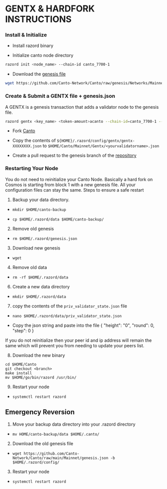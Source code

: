 # GENTX & HARDFORK INSTRUCTIONS

### Install & Initialize

-   Install razord binary

-   Initialize canto node directory

```bash
razord init <node_name> --chain-id canto_7700-1
```

-   Download the [genesis file](https://github.com/Canto-Network/Canto/raw/genesis/Networks/Mainnet/genesis.json)

```bash
wget https://github.com/Canto-Network/Canto/raw/genesis/Networks/Mainnet/genesis.json -b $HOME/.razord/config
```

### Create & Submit a GENTX file + genesis.json

A GENTX is a genesis transaction that adds a validator node to the genesis file.

```bash
razord gentx <key_name> <token-amount>acanto --chain-id=canto_7700-1 --moniker=<your_moniker> --commission-max-change-rate=0.01 --commission-max-rate=0.10 --commission-rate=0.05 --details="<details here>" --security-contact="<email>" --website="<website>"
```

-   Fork [Canto](https://github.com/Canto-Network/Canto)

-   Copy the contents of `${HOME}/.razord/config/gentx/gentx-XXXXXXXX.json` to `$HOME/Canto/Mainnet/Gentx/<yourvalidatorname>.json`

-   Create a pull request to the genesis branch of the [repository](https://github.com/Canto-Network/Canto/Mainnet/gentx)

### Restarting Your Node

You do not need to reinitialize your Canto Node. Basically a hard fork on Cosmos is starting from block 1 with a new genesis file. All your configuration files can stay the same. Steps to ensure a safe restart

1. Backup your data directory.

-   `mkdir $HOME/canto-backup`

-   `cp $HOME/.razord/data $HOME/canto-backup/`

2. Remove old genesis

-   `rm $HOME/.razord/genesis.json`

3. Download new genesis

-   `wget`

4. Remove old data

-   `rm -rf $HOME/.razord/data`

6. Create a new data directory

-   `mkdir $HOME/.razord/data`

7. copy the contents of the `priv_validator_state.json` file 

-   `nano $HOME/.razord/data/priv_validator_state.json`

-   Copy the json string and paste into the file
 {
"height": "0",
 "round": 0,
 "step": 0
 }

If you do not reinitialize then your peer id and ip address will remain the same which will prevent you from needing to update your peers list.

8. Download the new binary

```
cd $HOME/Canto
git checkout <branch>
make install
mv $HOME/go/bin/razord /usr/bin/
```

9. Restart your node

-   `systemctl restart razord`

## Emergency Reversion

1. Move your backup data directory into your .razord directory

-   `mv HOME/canto-backup/data $HOME/.canto/`

2. Download the old genesis file

-   `wget https://github.com/Canto-Network/Canto/raw/main/Mainnet/genesis.json -b $HOME/.razord/config/`

3. Restart your node

-   `systemctl restart razord`
